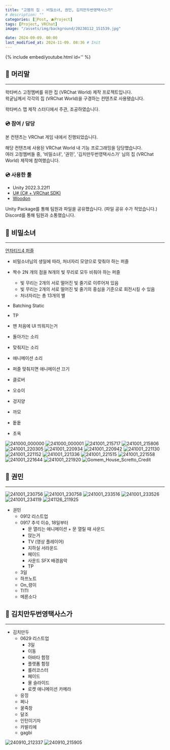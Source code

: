 ```yaml
---
title: "고멤의 집 - 비밀소녀, 권민, 김치만두번영택사스가"
# description: ""
categories: [📀Post, 🫐Project]
tags: [Project, VRChat]
image: "/assets/img/background/20230112_151539.jpg"

date: 2024-09-09. 00:00
last_modified_at: 2024-11-09. 08:36 # Init
---
```


{% include embed/youtube.html id='' %}

## 📀 머리말

---

왁타버스 고정멤버를 위한 집 (VRChat World) 제작 프로젝트입니다.  
왁굳님께서 각각의 집 (VRChat World)을 구경하는 컨텐츠로 사용됐습니다.  

왁타버스 맵 제작 스터디에서 주관, 조공하였습니다.  

### 💿 참여 / 담당

본 컨텐츠는 VRChat 게임 내에서 진행되었습니다.  

해당 컨텐츠에 사용된 VRChat World 내 기능 프로그래밍을 담당했습니다.  
여러 고정멤버들 중, '비밀소녀', '권민', '김치만두번영택사스가' 님의 집 (VRChat World) 제작에 참여했습니다.  

### 💿 사용한 툴

- Unity 2022.3.22f1
- [U# (C# + VRChat SDK)](https://udonsharp.docs.vrchat.com/)
- [Woodon](https://github.com/wrchat/Woodon)

Unity Package를 통해 팀원과 파일을 공유했습니다. (파일 공유 수가 적었습니다.)  
Discord를 통해 팀원과 소통했습니다.  

## 📀 비밀소녀

---

[언차티드4 퍼즐](https://youtu.be/JHXERIrnP9U?si=YsjDNXqDDtq4HTUh&t=240)  

- 비밀소녀님의 생일에 따라, 처녀자리 모양으로 맞춰야 하는 퍼즐

- 짝수 2N 개의 점을 N개의 빛 무리로 모두 비춰야 하는 퍼즐
  - 빛 무리는 2개의 서로 떨어진 빛 줄기로 이루어져 있음
  - 빛 무리는 2개의 서로 떨어진 빛 줄기의 중심을 기준으로 회전시킬 수 있음
  - 처녀자리는 총 13개의 별

- Batching Static
- TP

- 맨 처음에 UI 띄워지는거
- 돌아가는 소리
- 맞춰지는 소리
- 애니메이션 소리
- 퍼즐 맞춰지면 애니메이션 끄기

- 클로버
- 오슈이
- 겅지양
- 까모
- 돝돝
- 초옥

![241000_000000](/assets/project/Gomem_House/Scretto/241000_000000.png)
![241000_000001](/assets/project/Gomem_House/Scretto/241000_000001.png)
![241001_215717](/assets/project/Gomem_House/Scretto/241001_215717.png)
![241001_215806](/assets/project/Gomem_House/Scretto/241001_215806.png)
![241001_220305](/assets/project/Gomem_House/Scretto/241001_220305.png)
![241001_220934](/assets/project/Gomem_House/Scretto/241001_220934.png)
![241001_220942](/assets/project/Gomem_House/Scretto/241001_220942.png)
![241001_221130](/assets/project/Gomem_House/Scretto/241001_221130.png)
![241001_221152](/assets/project/Gomem_House/Scretto/241001_221152.png)
![241001_221336](/assets/project/Gomem_House/Scretto/241001_221336.png)
![241001_221515](/assets/project/Gomem_House/Scretto/241001_221515.png)
![241001_221558](/assets/project/Gomem_House/Scretto/241001_221558.png)
![241001_221644](/assets/project/Gomem_House/Scretto/241001_221644.png)
![241001_221920](/assets/project/Gomem_House/Scretto/241001_221920.png)
![Gomem_House_Scretto_Credit](/assets/project/Gomem_House/Scretto/Gomem_House_Scretto_Credit.png)

## 📀 권민

---

![241001_230756](/assets/project/Gomem_House/Kwon/241001_230756.png)
![241001_230758](/assets/project/Gomem_House/Kwon/241001_230758.png)
![241001_233516](/assets/project/Gomem_House/Kwon/241001_233516.png)
![241001_233526](/assets/project/Gomem_House/Kwon/241001_233526.png)
![241001_234119](/assets/project/Gomem_House/Kwon/241001_234119.png)
![241126_211925](/assets/project/Gomem_House/Kwon/241126_211925.png)

- 권민
  - 0912 리스트업
  - 0917 추석 이슈, 18일부터
    - 문 열리는 애니메이션 + 문 열릴 때 사운드
    - 앉는거
    - TV (영상 플레이어)
    - 지하실 서라운드
    - 페이드
    - 사운드 SFX 배경음악
    - TP
  - 3일
  - 하프노트
  - On_령이
  - TITI
  - 메론소다

## 📀 김치만두번영택사스가

---

- 김치만두
  - 0629 리스트업
    - 3일
    - 이동
    - 아바타 함정
    - 플랫폼 함정
    - 롤러코스터
    - 페이드
    - 물 슬라이드
    - 로켓 애니메이션 카메라
  - 응낑
  - 쩌나
  - 꿀죽창
  - 달조
  - 인턴이기자
  - 카발리에
  - gagbi

![240910_212337](/assets/project/Gomem_House/Kimchimandu/240910_212337.png)
![240910_215905](/assets/project/Gomem_House/Kimchimandu/240910_215905.png)
